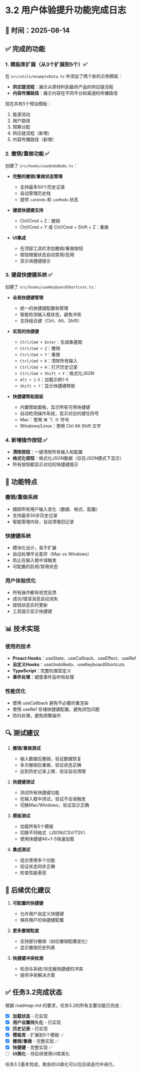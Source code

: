 # 3.2 用户体验提升功能完成日志

## 📅 时间：2025-08-14

## ✅ 完成的功能

### 1. 模板库扩展（从3个扩展到5个）✅

在 `src/utils/exampleData.ts` 中添加了两个新的示例模板：

- **供应链流程**：展示从原材料到最终产品的供应链流程
- **内容传播路径**：展示内容在不同平台和渠道的传播路径

现在共有5个预设模板：
1. 能源流动
2. 用户路径
3. 预算分配
4. 供应链流程（新增）
5. 内容传播路径（新增）

### 2. 撤销/重做功能 ✅

创建了 `src/hooks/useUndoRedo.ts`：

- **完整的撤销/重做状态管理**
  - 支持最多50个历史记录
  - 自动管理历史栈
  - 提供 `canUndo` 和 `canRedo` 状态

- **键盘快捷键支持**
  - Ctrl/Cmd + Z：撤销
  - Ctrl/Cmd + Y 或 Ctrl/Cmd + Shift + Z：重做

- **UI集成**
  - 在顶部工具栏添加撤销/重做按钮
  - 按钮根据状态自动禁用/启用
  - 显示快捷键提示

### 3. 键盘快捷键系统 ✅

创建了 `src/hooks/useKeyboardShortcuts.ts`：

- **全局快捷键管理**
  - 统一的快捷键配置和管理
  - 智能检测输入框状态，避免冲突
  - 支持组合键（Ctrl、Alt、Shift）

- **实现的快捷键**
  - `Ctrl/Cmd + Enter`：生成桑基图
  - `Ctrl/Cmd + Z`：撤销
  - `Ctrl/Cmd + Y`：重做
  - `Ctrl/Cmd + K`：清除所有输入
  - `Ctrl/Cmd + H`：打开历史记录
  - `Ctrl/Cmd + Shift + F`：格式化JSON
  - `Alt + 1-5`：加载示例1-5
  - `Shift + ?`：显示快捷键帮助

- **快捷键帮助面板**
  - 内置帮助面板，显示所有可用快捷键
  - 自动检测操作系统，显示对应的键位符号
  - Mac：使用 ⌘ ⌥ ⇧ 符号
  - Windows/Linux：使用 Ctrl Alt Shift 文字

### 4. 新增操作按钮 ✅

- **清除按钮**：一键清除所有输入和配置
- **格式化按钮**：格式化JSON数据（仅在JSON模式下显示）
- 所有按钮都显示对应的快捷键提示

## 🎯 功能特点

### 撤销/重做系统
- 跟踪所有用户输入变化（数据、格式、配置）
- 支持最多50步历史记录
- 智能管理内存，自动清理旧记录

### 快捷键系统
- 模块化设计，易于扩展
- 自动处理平台差异（Mac vs Windows）
- 防止在输入框中误触发
- 可配置的启用/禁用状态

### 用户体验优化
- 所有操作都有视觉反馈
- 成功/错误消息自动消失
- 按钮状态实时更新
- 工具提示显示快捷键

## 📊 技术实现

### 使用的技术
- **Preact Hooks**：useState、useCallback、useEffect、useRef
- **自定义Hooks**：useUndoRedo、useKeyboardShortcuts
- **TypeScript**：完整的类型定义
- **事件处理**：键盘事件监听和处理

### 性能优化
- 使用 useCallback 避免不必要的重渲染
- 使用 useRef 存储快捷键配置，避免闭包问题
- 防抖处理，避免频繁操作

## 🔍 测试建议

1. **撤销/重做测试**
   - 输入数据后撤销，验证数据恢复
   - 多次撤销后重做，验证状态正确
   - 达到历史记录上限，验证自动清理

2. **快捷键测试**
   - 测试所有快捷键功能
   - 在输入框中测试，验证不会误触发
   - 切换Mac/Windows，验证显示正确

3. **模板测试**
   - 加载所有5个模板
   - 切换不同格式（JSON/CSV/TSV）
   - 使用快捷键Alt+1-5快速加载

4. **集成测试**
   - 组合使用多个功能
   - 验证状态同步正确
   - 检查性能表现

## 📝 后续优化建议

1. **可配置的快捷键**
   - 允许用户自定义快捷键
   - 保存用户的快捷键配置

2. **更多撤销粒度**
   - 支持部分撤销（如仅撤销配置变化）
   - 显示撤销历史列表

3. **快捷键冲突检测**
   - 检测与系统/浏览器快捷键的冲突
   - 提供冲突解决方案

## ✅ 任务3.2完成状态

根据 roadmap.md 的要求，任务3.2的所有主要功能已完成：

- [x] **加载状态** - 已实现
- [x] **用户设置持久化** - 已实现
- [x] **历史记录** - 已实现
- [x] **模板库** - 扩展到5个模板 ✅
- [x] **撤销/重做** - 完整实现 ✅
- [x] **快捷键** - 完整实现 ✅
- [ ] **UI美化** - 待后续使用UI库美化

任务3.2基本完成，剩余的UI美化可以在后续迭代中进行。
